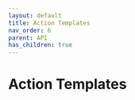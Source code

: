 ```yaml
---
layout: default
title: Action Templates
nav_order: 6
parent: API
has_children: true
---
```


# Action Templates
